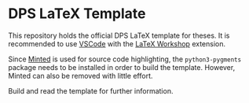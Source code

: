 # DPS LaTeX Template

This repository holds the official DPS LaTeX template for theses.
It is recommended to use [VSCode](https://code.visualstudio.com/) with the [LaTeX Workshop](https://marketplace.visualstudio.com/items?itemName=James-Yu.latex-workshop) extension.

Since [Minted](https://ctan.org/pkg/minted) is used for source code highlighting, the `python3-pygments` package needs to be installed in order to build the template.
However, Minted can also be removed with little effort.

Build and read the template for further information.
